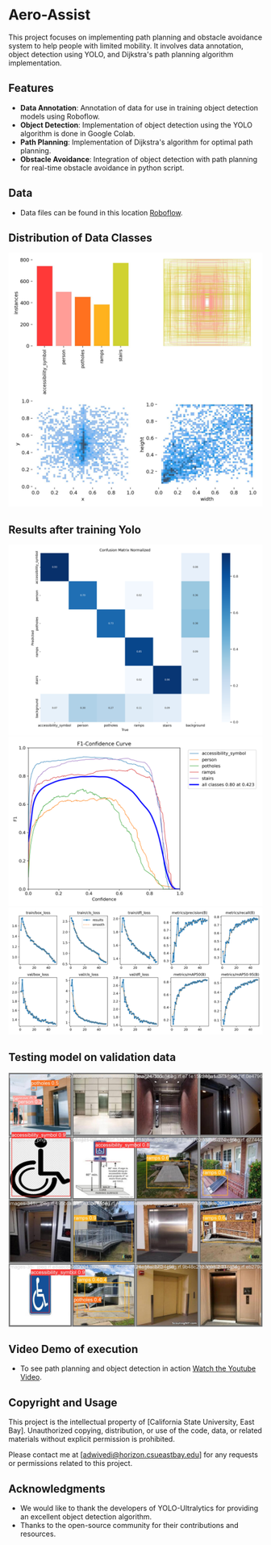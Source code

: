 # Aero-Assist

This project focuses on implementing path planning and obstacle avoidance system to help people with limited mobility. It involves data annotation, object detection using YOLO, and Dijkstra's path planning algorithm implementation.

## Features

- **Data Annotation**: Annotation of data for use in training object detection models using Roboflow.
- **Object Detection**: Implementation of object detection using the YOLO algorithm is done in Google Colab.
- **Path Planning**: Implementation of Dijkstra's algorithm for optimal path planning.
- **Obstacle Avoidance**: Integration of object detection with path planning for real-time obstacle avoidance in python script.

## Data

- Data files can be found in this location [Roboflow](https://universe.roboflow.com/custom-object-detection-vvwt6/accessibility-object-detection/).

## Distribution of Data Classes
![im](https://github.com/AyuDwi1996/Aero-Assist/blob/main/results%20of%20object%20detction/labels.jpg)

## Results after training Yolo
![my image](https://github.com/AyuDwi1996/Aero-Assist/blob/main/results%20of%20object%20detction/confusion_matrix_normalized.png)
![mg](https://github.com/AyuDwi1996/Aero-Assist/blob/main/results%20of%20object%20detction/F1_curve.png)
![gg](https://github.com/AyuDwi1996/Aero-Assist/blob/main/results%20of%20object%20detction/results.png)

## Testing model on validation data
![kk](https://github.com/AyuDwi1996/Aero-Assist/blob/main/results%20of%20object%20detction/val_batch2_pred.jpg)
## Video Demo of execution

- To see path planning and object detection in action [Watch the Youtube Video](https://youtu.be/UlIQnAkgNVc).

## Copyright and Usage

This project is the intellectual property of [California State University, East Bay]. Unauthorized copying, distribution, or use of the code, data, or related materials without explicit permission is prohibited.

Please contact me at [adwivedi@horizon.csueastbay.edu] for any requests or permissions related to this project.

## Acknowledgments

- We would like to thank the developers of YOLO-Ultralytics for providing an excellent object detection algorithm.
- Thanks to the open-source community for their contributions and resources.

